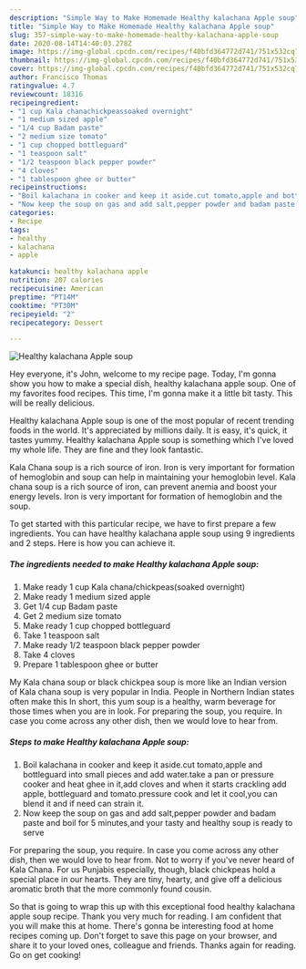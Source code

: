 ```yaml
---
description: "Simple Way to Make Homemade Healthy kalachana Apple soup"
title: "Simple Way to Make Homemade Healthy kalachana Apple soup"
slug: 357-simple-way-to-make-homemade-healthy-kalachana-apple-soup
date: 2020-08-14T14:40:03.278Z
image: https://img-global.cpcdn.com/recipes/f40bfd364772d741/751x532cq70/healthy-kalachana-apple-soup-recipe-main-photo.jpg
thumbnail: https://img-global.cpcdn.com/recipes/f40bfd364772d741/751x532cq70/healthy-kalachana-apple-soup-recipe-main-photo.jpg
cover: https://img-global.cpcdn.com/recipes/f40bfd364772d741/751x532cq70/healthy-kalachana-apple-soup-recipe-main-photo.jpg
author: Francisco Thomas
ratingvalue: 4.7
reviewcount: 18316
recipeingredient:
- "1 cup Kala chanachickpeassoaked overnight"
- "1 medium sized apple"
- "1/4 cup Badam paste"
- "2 medium size tomato"
- "1 cup chopped bottleguard"
- "1 teaspoon salt"
- "1/2 teaspoon black pepper powder"
- "4 cloves"
- "1 tablespoon ghee or butter"
recipeinstructions:
- "Boil kalachana in cooker and keep it aside.cut tomato,apple and bottleguard into small pieces and add water.take a pan or pressure cooker and heat ghee in it,add cloves and when it starts crackling add apple, bottleguard and tomato.pressure cook and let it cool,you can blend it and if need can strain it."
- "Now keep the soup on gas and add salt,pepper powder and badam paste and boil for 5 minutes,and your tasty and healthy soup is ready to serve"
categories:
- Recipe
tags:
- healthy
- kalachana
- apple

katakunci: healthy kalachana apple 
nutrition: 207 calories
recipecuisine: American
preptime: "PT14M"
cooktime: "PT30M"
recipeyield: "2"
recipecategory: Dessert

---
```



![Healthy kalachana Apple soup](https://img-global.cpcdn.com/recipes/f40bfd364772d741/751x532cq70/healthy-kalachana-apple-soup-recipe-main-photo.jpg)

Hey everyone, it's John, welcome to my recipe page. Today, I'm gonna show you how to make a special dish, healthy kalachana apple soup. One of my favorites food recipes. This time, I'm gonna make it a little bit tasty. This will be really delicious.

Healthy kalachana Apple soup is one of the most popular of recent trending foods in the world. It's appreciated by millions daily. It is easy, it's quick, it tastes yummy. Healthy kalachana Apple soup is something which I've loved my whole life. They are fine and they look fantastic.

Kala Chana soup is a rich source of iron. Iron is very important for formation of hemoglobin and soup can help in maintaining your hemoglobin level. Kala chana soup is a rich source of iron, can prevent anemia and boost your energy levels. Iron is very important for formation of hemoglobin and the soup.


To get started with this particular recipe, we have to first prepare a few ingredients. You can have healthy kalachana apple soup using 9 ingredients and 2 steps. Here is how you can achieve it.

<!--inarticleads1-->

##### The ingredients needed to make Healthy kalachana Apple soup:

1. Make ready 1 cup Kala chana/chickpeas(soaked overnight)
1. Make ready 1 medium sized apple
1. Get 1/4 cup Badam paste
1. Get 2 medium size tomato
1. Make ready 1 cup chopped bottleguard
1. Take 1 teaspoon salt
1. Make ready 1/2 teaspoon black pepper powder
1. Take 4 cloves
1. Prepare 1 tablespoon ghee or butter


My Kala chana soup or black chickpea soup is more like an Indian version of Kala chana soup is very popular in India. People in Northern Indian states often make this In short, this yum soup is a healthy, warm beverage for those times when you are in look. For preparing the soup, you require. In case you come across any other dish, then we would love to hear from. 

<!--inarticleads2-->

##### Steps to make Healthy kalachana Apple soup:

1. Boil kalachana in cooker and keep it aside.cut tomato,apple and bottleguard into small pieces and add water.take a pan or pressure cooker and heat ghee in it,add cloves and when it starts crackling add apple, bottleguard and tomato.pressure cook and let it cool,you can blend it and if need can strain it.
1. Now keep the soup on gas and add salt,pepper powder and badam paste and boil for 5 minutes,and your tasty and healthy soup is ready to serve


For preparing the soup, you require. In case you come across any other dish, then we would love to hear from. Not to worry if you&#39;ve never heard of Kala Chana. For us Punjabis especially, though, black chickpeas hold a special place in our hearts. They are tiny, hearty, and give off a delicious aromatic broth that the more commonly found cousin. 

So that is going to wrap this up with this exceptional food healthy kalachana apple soup recipe. Thank you very much for reading. I am confident that you will make this at home. There's gonna be interesting food at home recipes coming up. Don't forget to save this page on your browser, and share it to your loved ones, colleague and friends. Thanks again for reading. Go on get cooking!
